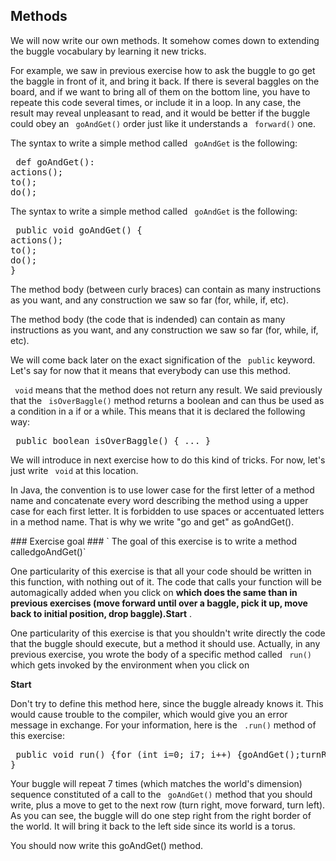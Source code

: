 
## Methods ##

We will now write our own methods. It somehow comes down to extending the
buggle vocabulary by learning it new tricks.

For example, we saw in previous exercise how to ask the buggle to go get the
baggle in front of it, and bring it back. If there is several baggles on the
board, and if we want to bring all of them on the bottom line, you have to
repeate this code several times, or include it in a loop. In any case, the
result may reveal unpleasant to read, and it would be better if the buggle
could obey an ` goAndGet()` order just like it understands a ` forward()` one.


<python>

The syntax to write a simple method called ` goAndGet` is the
following: 
<pre> def goAndGet():
actions();
to();
do();</pre>

<java>

The syntax to write a simple method called ` goAndGet` is the
following: 
<pre> public void goAndGet() {
actions();
to();
do();
}</pre>

<java>

The method body (between curly braces) can contain as many instructions as
you want, and any construction we saw so far (for, while, if, etc).

</java> 
<python>

The method body (the code that is indended) can contain as many instructions as
you want, and any construction we saw so far (for, while, if, etc).

</python> 
<java>

We will come back later on the exact signification of the ` public` keyword. Let's say for now that it means that everybody
can use this method.

</java> 
<java>

` void` means that the method does not return any result. We said
previously that the ` isOverBaggle()` method returns a boolean and
can thus be used as a condition in a if or a while. This means that it is
declared the following way: 
<pre> public boolean isOverBaggle() { ... }</pre>
We will introduce in next exercise how to do this kind of tricks. For now,
let's just write ` void` at this location.

</java> 
<java>

In Java, the convention is to use lower case for the first letter of a
method name and concatenate every word describing the method using a upper
case for each first letter. It is forbidden to use spaces or accentuated
letters in a method name. That is why we write "go and get" as goAndGet().

</java> 
<python>



</python> 
### Exercise goal ###
` The goal of this exercise is to write a method calledgoAndGet()` 
<python>

One particularity of this exercise is that all your code should be written in
this function, with nothing out of it. The code that calls your function will be automagically added
when you click on **which does the same than in previous exercises (move forward until over a baggle, pick it up, move back to initial position, drop baggle).Start** .

</python> 
<java>

One particularity of this exercise is that you shouldn't write directly the
code that the buggle should execute, but a method it should use. Actually,
in any previous exercise, you wrote the body of a specific method called ` run()` which gets invoked by the environment when you click on

</java> **Start** 
<java>

Don't try to define this method here, since the buggle already knows
it. This would cause trouble to the compiler, which would give you an error
message in exchange. For your information, here is the ` .run()` method of this exercise: 
<pre> public void run() {for (int i=0; i7; i++) {goAndGet();turnRight();forward();turnLeft();}
}</pre>


</java>

Your buggle will repeat 7 times (which matches the world's dimension)
sequence constituted of a call to the ` goAndGet()` method that you should
write, plus a move to get to the next row (turn right, move
forward, turn left). As you can see, the buggle will do one step right from
the right border of the world. It will bring it back to the left side since
its world is a torus.

You should now write this goAndGet() method.

